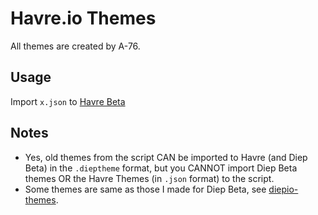 # Havre.io Themes
All themes are created by A-76.
## Usage
Import `x.json` to [Havre Beta](beta.havre.io)
## Notes
- Yes, old themes from the script CAN be imported to Havre (and Diep Beta) in the `.dieptheme` format, but you CANNOT import Diep Beta themes OR the Havre Themes (in `.json` format) to the script.
- Some themes are same as those I made for Diep Beta, see [diepio-themes](https://github.com/XyrenTheCoder/diepio-themes).
